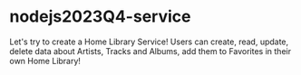# nodejs2023Q4-service
Let's try to create a Home Library Service! Users can create, read, update, delete data about Artists, Tracks and Albums, add them to Favorites in their own Home Library!
